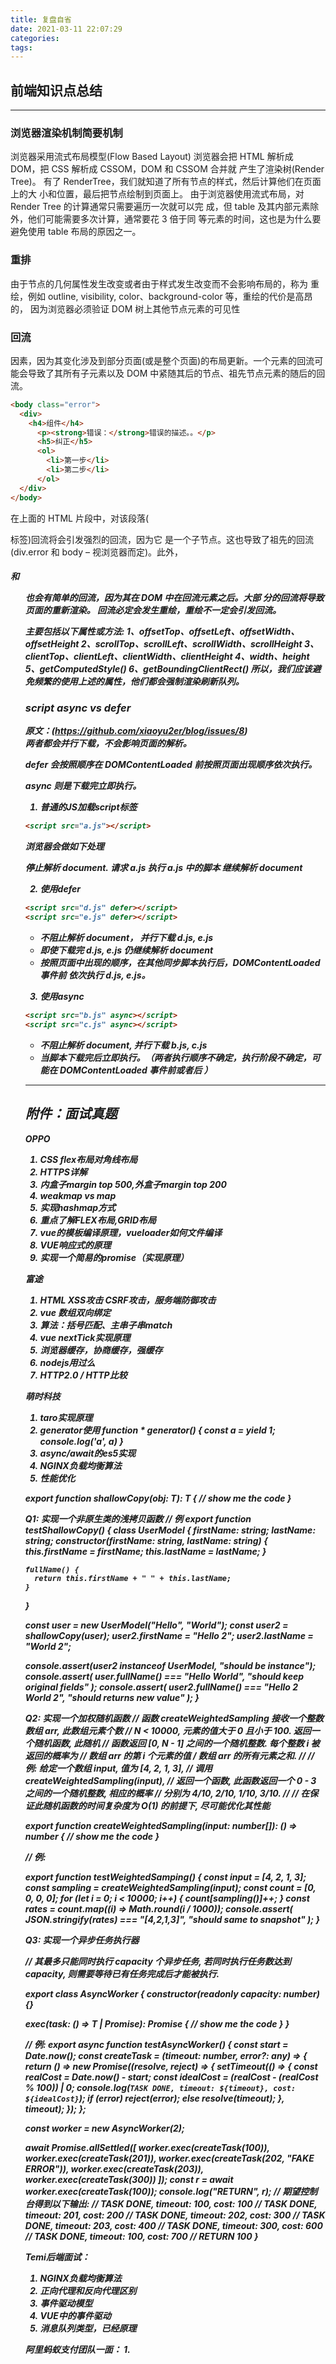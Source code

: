```yaml
---
title: 复盘自省
date: 2021-03-11 22:07:29
categories:
tags:
---
```

## 前端知识点总结
--------------
### 浏览器渲染机制简要机制
浏览器采用流式布局模型(Flow Based Layout)
浏览器会把 HTML 解析成 DOM，把 CSS 解析成 CSSOM，DOM 和 CSSOM 合并就 产生了渲染树(Render Tree)。
有了 RenderTree，我们就知道了所有节点的样式，然后计算他们在页面上的大 小和位置，最后把节点绘制到页面上。
由于浏览器使用流式布局，对 Render Tree 的计算通常只需要遍历一次就可以完 成，但 table 及其内部元素除外，他们可能需要多次计算，通常要花 3 倍于同 等元素的时间，这也是为什么要避免使用 table 布局的原因之一。

### 重排
由于节点的几何属性发生改变或者由于样式发生改变而不会影响布局的，称为 重绘，例如 outline, visibility, color、background-color 等，重绘的代价是高昂的， 因为浏览器必须验证 DOM 树上其他节点元素的可见性

### 回流
因素，因为其变化涉及到部分页面(或是整个页面)的布局更新。一个元素的回流可能会导致了其所有子元素以及 DOM 中紧随其后的节点、祖先节点元素的随后的回流。
```html
<body class="error">
  <div> 
    <h4>组件</h4>
      <p><strong>错误：</strong>错误的描述。。</p>
      <h5>纠正</h5>
      <ol>
        <li>第一步</li>
        <li>第二步</li>
      </ol>
  </div>
</body>
```
在上面的 HTML 片段中，对该段落(<p>标签)回流将会引发强烈的回流，因为它 是一个子节点。这也导致了祖先的回流(div.error 和 body – 视浏览器而定)。此外，<h5>和<ol>也会有简单的回流，因为其在 DOM 中在回流元素之后。大部 分的回流将导致页面的重新渲染。 回流必定会发生重绘，重绘不一定会引发回流。


主要包括以下属性或方法: 1、offsetTop、offsetLeft、offsetWidth、offsetHeight 2、scrollTop、scrollLeft、scrollWidth、scrollHeight 3、clientTop、clientLeft、clientWidth、clientHeight
4、width、height
5、getComputedStyle()
6、getBoundingClientRect() 所以，我们应该避免频繁的使用上述的属性，他们都会强制渲染刷新队列。

### script async vs defer
原文：(https://github.com/xiaoyu2er/blog/issues/8)  
两者都会并行下载，不会影响页面的解析。

defer 会按照顺序在 DOMContentLoaded 前按照页面出现顺序依次执行。

async 则是下载完立即执行。

1. 普通的JS加载script标签
```html
<script src="a.js"></script>
```
浏览器会做如下处理

停止解析 document.
请求 a.js
执行 a.js 中的脚本
继续解析 document

2. 使用defer
```html
<script src="d.js" defer></script>
<script src="e.js" defer></script>
```
* 不阻止解析 document， 并行下载 d.js, e.js
* 即使下载完 d.js, e.js 仍继续解析 document
* 按照页面中出现的顺序，在其他同步脚本执行后，DOMContentLoaded 事件前 依次执行 d.js, e.js。  

3. 使用async
```html
<script src="b.js" async></script>
<script src="c.js" async></script>
```
* 不阻止解析 document, 并行下载 b.js, c.js
* 当脚本下载完后立即执行。（两者执行顺序不确定，执行阶段不确定，可能在 DOMContentLoaded 事件前或者后 ）


---------
## 附件：面试真题
OPPO
1. CSS flex布局对角线布局
2. HTTPS详解
3. 内盒子margin top 500,外盒子margin top 200
4. weakmap vs map
5. 实现hashmap方式
6. 重点了解FLEX布局,GRID布局
7. vue的模板编译原理，vueloader如何文件编译
8. VUE响应式的原理
9. 实现一个简易的promise（实现原理）


富途
1. HTML XSS攻击 CSRF攻击，服务端防御攻击
2. vue 数组双向绑定
3. 算法：括号匹配、主串子串match
4. vue nextTick实现原理
5. 浏览器缓存，协商缓存，强缓存
6. nodejs用过么
7. HTTP2.0 / HTTP比较


萌时科技
1. taro实现原理
2. generator使用
   function * generator() {
  const a = yield 1;
  console.log('a', a)
}
3. async/await的es5实现
4. NGINX负载均衡算法
5. 性能优化

export function shallowCopy<T>(obj: T): T {
  // show me the code
}

Q1: 实现一个非原生类的浅拷贝函数
// 例
export function testShallowCopy() {
  class UserModel {
    firstName: string;
    lastName: string;
    constructor(firstName: string, lastName: string) {
      this.firstName = firstName;
      this.lastName = lastName;
    }

    fullName() {
      return this.firstName + " " + this.lastName;
    }
  }

  const user = new UserModel("Hello", "World");
  const user2 = shallowCopy(user);
  user2.firstName = "Hello 2";
  user2.lastName = "World 2";

  console.assert(user2 instanceof UserModel, "should be instance");
  console.assert(
    user.fullName() === "Hello World",
    "should keep original fields"
  );
  console.assert(
    user2.fullName() === "Hello 2 World 2",
    "should returns new value"
  );
}

Q2: 实现一个加权随机函数
// 函数 createWeightedSampling 接收一个整数数组 arr, 此数组元素个数
// N < 10000, 元素的值大于 0 且小于 100. 返回一个随机函数, 此随机
// 函数返回 [0, N - 1] 之间的一个随机整数. 每个整数 i 被返回的概率为
// 数组 arr 的第 i 个元素的值 / 数组 arr 的所有元素之和.
//
// 例: 给定一个数组 input, 值为 [4, 2, 1, 3],
// 调用 createWeightedSampling(input),
// 返回一个函数, 此函数返回一个 0 - 3 之间的一个随机整数, 相应的概率
// 分别为 4/10, 2/10, 1/10, 3/10.
//
// 在保证此随机函数的时间复杂度为 O(1) 的前提下, 尽可能优化其性能

export function createWeightedSampling(input: number[]): () => number {
  // show me the code
}

// 例:

export function testWeightedSamping() {
  const input = [4, 2, 1, 3];
  const sampling = createWeightedSampling(input);
  const count = [0, 0, 0, 0];
  for (let i = 0; i < 10000; i++) {
    count[sampling()]++;
  }
  const rates = count.map((i) => Math.round(i / 1000));
  console.assert(
    JSON.stringify(rates) === "[4,2,1,3]",
    "should same to snapshot"
  );
}

Q3: 实现一个异步任务执行器

// 其最多只能同时执行 capacity 个异步任务, 若同时执行任务数达到 capacity, 则需要等待已有任务完成后才能被执行.

export class AsyncWorker {
  constructor(readonly capacity: number) {}

  exec<T>(task: () => T | Promise<T>): Promise<T> {
    // show me the code
  }
}

// 例:
export async function testAsyncWorker() {
  const start = Date.now();
  const createTask = (timeout: number, error?: any) => {
    return () =>
      new Promise<number>((resolve, reject) => {
        setTimeout(() => {
          const realCost = Date.now() - start;
          const idealCost = (realCost - (realCost % 100)) | 0;
          console.log(`TASK DONE, timeout: ${timeout}, cost: ${idealCost}`);
          if (error) reject(error);
          else resolve(timeout);
        }, timeout);
      });
  };

  const worker = new AsyncWorker(2);

  await Promise.allSettled([
    worker.exec(createTask(100)),
    worker.exec(createTask(201)),
    worker.exec(createTask(202, "FAKE ERROR")),
    worker.exec(createTask(203)),
    worker.exec(createTask(300))
  ]);
  const r = await worker.exec(createTask(100));
  console.log("RETURN", r);
  // 期望控制台得到以下输出:
  // TASK DONE, timeout: 100, cost: 100
  // TASK DONE, timeout: 201, cost: 200
  // TASK DONE, timeout: 202, cost: 300
  // TASK DONE, timeout: 203, cost: 400
  // TASK DONE, timeout: 300, cost: 600
  // TASK DONE, timeout: 100, cost: 700
  // RETURN 100
}


Temi后端面试：
1. NGINX负载均衡算法
2. 正向代理和反向代理区别
3. 事件驱动模型
4. VUE中的事件驱动
5. 消息队列类型，已经原理

阿里蚂蚁支付团队一面：
1. 